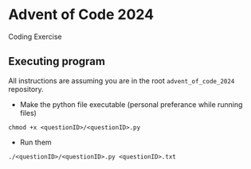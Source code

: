 
# Advent of Code 2024

Coding Exercise

## Executing program

All instructions are assuming you are in the root `advent_of_code_2024` repository.

* Make the python file executable (personal preferance while running files)

```
chmod +x <questionID>/<questionID>.py
```

* Run them
```
./<questionID>/<questionID>.py <questionID>.txt
```


